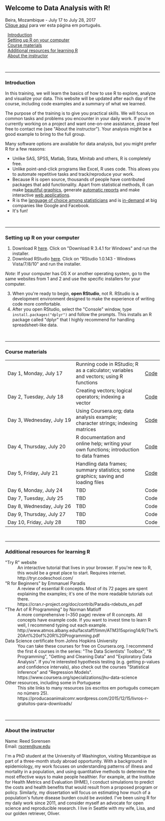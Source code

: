 ## Welcome to Data Analysis with R!  
Beira, Mozambique - July 17 to July 28, 2017  
[Clique aqui](index_portuguese.md) para ver esta página em português.

&nbsp;&nbsp;[Introduction](#intro)  
&nbsp;&nbsp;[Setting up R on your computer](#setup)  
&nbsp;&nbsp;[Course materials](#materials)  
&nbsp;&nbsp;[Additional resources for learning R](#resources)  
&nbsp;&nbsp;[About the instructor](#about)  

<br>

---

<a id="intro"></a>
### Introduction 

In this training, we will learn the basics of how to use R to explore, analyze and visualize your data. This website will be updated after each day of the course, including code examples and a summary of what we learned. 

The purpose of the training is to give you practical skills. We will focus on common tasks and problems you encounter in your daily work. If you're currently working on a project and want one-on-one assistance, please feel free to contact me (see "About the instructor"). Your analysis might be a good example to bring to the full group. 

Many software options are available for data analysis, but you might prefer R for a few reasons:
- Unlike SAS, SPSS, Matlab, Stata, Minitab and others, R is completely free.
- Unlike point-and-click programs like Excel, R uses code. This allows you to automate repetitive tasks and track/reproduce your work. 
- Because R is open source, thousands of people have contributed packages that add functionality. Apart from statistical methods, R can make [beautiful graphics](http://www.r-graph-gallery.com/all-graphs/), generate [automatic reports](http://rpubs.com/) and make interactive [web applications](https://www.rstudio.com/products/shiny/shiny-user-showcase/). 
- R is the [language of choice among statisticians](https://www.fastcompany.com/3030716/the-9-best-languages-for-crunching-data) and is [in-demand](http://blog.revolutionanalytics.com/2014/05/companies-using-r-in-2014.html) at big companies like Google and Facebook. 
- It's fun! 

<br>

---

<a id="setup"></a>
### Setting up R on your computer 
1. Download R [here](https://cran.r-project.org/bin/windows/base/). Click on "Download R 3.4.1 for Windows" and run the installer. 
2. Download RStudio [here](https://www.rstudio.com/products/rstudio/download/). Click on "RStudio 1.0.143 - Windows Vista/7/8/10" and run the installer. 

*Note:* If your computer has OS X or another operating system, go to the same websites from 1 and 2 and use the specific installers for your computer.

3. When you're ready to begin, **open RStudio**, not R. RStudio is a development environment designed to make the experience of writing code more comfortable. 
4. After you open RStudio, select the "Console" window, type `install.packages("dplyr")` and follow the prompts. This installs an R package called "dplyr" that I highly recommend for handling spreadsheet-like data. 


<br>

---

<a id="materials"></a>
### Course materials 

<table align="center">
    <tr>
        <td white-space: nowrap>Day 1, Monday, July 17</td>
        <td>Running code in RStudio; R as a calculator; variables and vectors; using R functions</td>
        <td><a href="https://github.com/rsoren/r_training_beira2017/blob/master/scripts/day1_script.R">Code</a></td>
    </tr>
    <tr>
        <td white-space: nowrap>Day 2, Tuesday, July 18</td>
        <td>Creating vectors; logical operators; indexing a vector</td>
        <td><a href="https://github.com/rsoren/r_training_beira2017/blob/master/scripts/day2_script.R">Code</a></td>
    </tr>
    <tr>
        <td white-space: nowrap>Day 3, Wednesday, July 19</td>
        <td>Using Coursera.org; data analysis example; character strings; indexing matrices</td>
        <td><a href="https://github.com/rsoren/r_training_beira2017/blob/master/scripts/day3_script.R">Code</a></td>
    </tr>
    <tr>
        <td white-space: nowrap>Day 4, Thursday, July 20</td>
        <td>R documentation and online help; writing your own functions; introduction to data frames</td>
        <td><a href="https://github.com/rsoren/r_training_beira2017/blob/master/scripts/day4_script.R">Code</a></td>
    </tr>
    <tr>
        <td white-space: nowrap>Day 5, Friday, July 21</td>
        <td>Handling data frames; summary statistics; some graphics; saving and loading files</td>
        <td><a href="https://github.com/rsoren/r_training_beira2017/blob/master/scripts/day5_script.R">Code</a></td>
    </tr>
    <tr>
        <td white-space: nowrap>Day 6, Monday, July 24</td>
        <td>TBD</td>
        <td>Code</td>
    </tr>
    <tr>
        <td white-space: nowrap>Day 7, Tuesday, July 25</td>
        <td>TBD</td>
        <td>Code</td>
    </tr>
    <tr>
        <td white-space: nowrap>Day 8, Wednesday, July 26</td>
        <td>TBD</td>
        <td>Code</td>
    </tr>
    <tr>
        <td white-space: nowrap>Day 9, Thursday, July 27</td>
        <td>TBD</td>
        <td>Code</td>
    </tr>
    <tr>
        <td white-space: nowrap>Day 10, Friday, July 28</td>
        <td>TBD</td>
        <td>Code</td>
    </tr>
</table>


<br>

---

<a id="resources"></a>
### Additional resources for learning R 

<dl>
  <dt>"Try R" website</dt>
    <dd>An interactive tutorial that lives in your browser. If you're new to R, this would be a great place to start. Requires internet. <br />
    http://tryr.codeschool.com/ </dd>
  
  <dt>"R for Beginners" by Emmanuel Paradis</dt>
    <dd>A review of essential R concepts. Most of its 72 pages are spent explaining the examples; it's one of the more readable tutorials out there. <br />
    https://cran.r-project.org/doc/contrib/Paradis-rdebuts_en.pdf </dd>
  
  <dt>"The Art of R Programming" by Norman Matloff</dt>
    <dd>A more comprehensive (~350 page) review of R concepts. All concepts have example code. If you want to invest time to learn R well, I recommend typing out each example.  <br />
    http://www.atmos.albany.edu/facstaff/timm/ATM315spring14/R/The%20Art%20of%20R%20Programming.pdf </dd>
    
  <dt>Data Science certificate from Johns Hopkins University</dt>
    <dd>You can take these courses for free on Coursera.org. I recommend the first 4 courses in the series: "The Data Scientists' Toolbox", "R Programming", "Getting and Cleaning Data" and "Exploratory Data Analysis". If you're interested hypothesis testing (e.g. getting p-values and confidence intervals), also check out the courses "Statistical Inference" and "Regression Models". <br />
    https://www.coursera.org/specializations/jhu-data-science</dd>
    
  <dt>Other resources, including some in Portuguese</dt>
    <dd>This site links to many resources (os escritos em português começam no número 25). <br />
        https://producaoanimalcomr.wordpress.com/2015/12/15/livros-r-gratuitos-para-downloads/ </dd>
    
</dl>


<br>

---

<a id="about"></a>
### About the instructor 

Name: Reed Sorensen  
Email: rsoren@uw.edu

I'm a PhD student at the University of Washington, visiting Mozambique as part of a three-month study abroad opportunity. With a background in epidemiology, my work focuses on understanding patterns of illness and mortality in a population, and using quantitative methods to determine the most effective ways to make people healthier. For example, at the Institute for Health Metrics and Evaluation (IHME), I conduct simulations to predict the costs and health benefits that would result from a proposed program or policy. Similarly, my dissertation will focus on estimating how much of a population's future disease burden could be avoided. I've been using R for my daily work since 2011, and consider myself an advocate for open science and reproducible research. I live in Seattle with my wife, Lisa, and our golden retriever, Oliver. 


